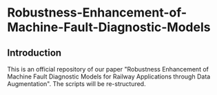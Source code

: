 # Robustness-Enhancement-of-Machine-Fault-Diagnostic-Models
## Introduction
This is an official repository of our paper "Robustness Enhancement of Machine Fault Diagnostic Models for Railway
Applications through Data Augmentation". 
The scripts will be re-structured. 

